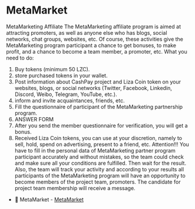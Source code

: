 # MetaMarket
MetaMarketing Affiliate
The MetaMarketing affiliate program is aimed at attracting promoters, as well as anyone else who has blogs, social networks, chat groups, websites, etc. Of course, these activities give the MetaMarketing program participant a chance to get bonuses, to make profit, and a chance to become a team member, a promoter, etc.
What you need to do:
1. Buy tokens (minimum 50 LZC).
2. store purchased tokens in your wallet.
3. Post information about CashPay project and Liza Coin token on your websites, blogs, or social networks (Twitter, Facebook, Linkedin, Discord, Weibo, Telegram, YouTube, etc.).
4. inform and invite acquaintances, friends, etc.
5. Fill the questionnaire of participant of the MetaMarketing partnership program.
6. ANSWER FORM
7. After you send the member questionnaire for verification, you will get a bonus.
8. Received Liza Coin tokens, you can use at your discretion, namely to sell, hold, spend on advertising, present to a friend, etc.
Attention!!!
You have to fill in the personal data of MetaMarketing partner program participant accurately and without mistakes, so the team could check and make sure all your conditions are fulfilled. Then wait for the result.
Also, the team will track your activity and according to your results all participants of the MetaMarketing program will have an opportunity to become members of the project team, promoters. The candidate for project team membership will receive a message.

- 💠 MetaMarket - [MetaMarket](https://en.tcpcoins.net/metamarket)
